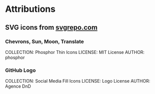 # Attributions

## SVG icons from [svgrepo.com](https://www.svgrepo.com)

### Chevrons, Sun, Moon, Translate

COLLECTION: Phosphor Thin Icons
LICENSE: MIT License
AUTHOR: phosphor

### GitHub Logo

COLLECTION: Social Media Fill Icons
LICENSE: Logo License
AUTHOR: Agence DnD

